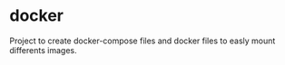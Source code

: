 # docker
Project to create docker-compose files and docker files to easly mount differents images. 

